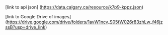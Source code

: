 [link to api json] (https://data.calgary.ca/resource/k7p9-kppz.json)

[link to Google Drive of images] (https://drive.google.com/drive/folders/1avW1ncv_S05fW026r83zhLw_f46jzssB?usp=drive_link)
